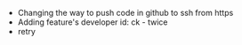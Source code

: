  + Changing the way to push code in github to ssh from https 
 + Adding feature's developer id: ck - twice 
 + retry